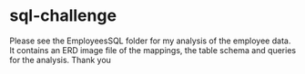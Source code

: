 # sql-challenge

Please see the EmployeesSQL folder for my analysis of the employee data. It contains an ERD image file of the mappings, the table schema and queries for the analysis. Thank you